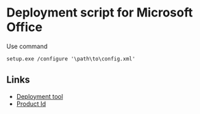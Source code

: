 # Deployment script for Microsoft Office


Use command

```
setup.exe /configure '\path\to\config.xml'
```


## Links

- [Deployment tool](https://www.microsoft.com/en-us/download/details.aspx?id=49117)
- [Product Id](https://docs.microsoft.com/en-ca/office365/troubleshoot/installation/product-ids-supported-office-deployment-click-to-run)
